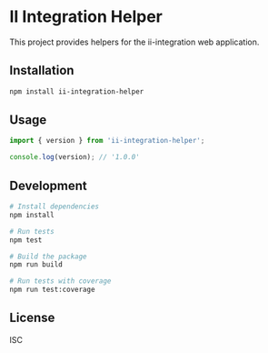 # II Integration Helper

This project provides helpers for the ii-integration web application.

## Installation

```bash
npm install ii-integration-helper
```

## Usage

```typescript
import { version } from 'ii-integration-helper';

console.log(version); // '1.0.0'
```

## Development

```bash
# Install dependencies
npm install

# Run tests
npm test

# Build the package
npm run build

# Run tests with coverage
npm run test:coverage
```

## License

ISC
